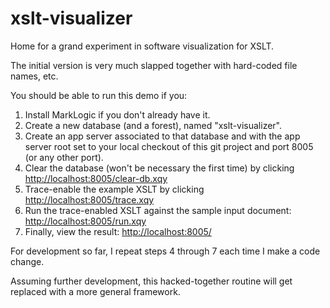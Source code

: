 # xslt-visualizer
Home for a grand experiment in software visualization for XSLT.

The initial version is very much slapped together with hard-coded file names, etc.

You should be able to run this demo if you:

1. Install MarkLogic if you don't already have it.
2. Create a new database (and a forest), named "xslt-visualizer".
3. Create an app server associated to that database and with the
   app server root set to your local checkout of this git project
   and port 8005 (or any other port).
4. Clear the database (won't be necessary the first time) by clicking
   [http://localhost:8005/clear-db.xqy](http://localhost:8005/clear-db.xqy)
5. Trace-enable the example XSLT by clicking
   [http://localhost:8005/trace.xqy](http://localhost:8005/trace.xqy)
6. Run the trace-enabled XSLT against the sample input document:
   [http://localhost:8005/run.xqy](http://localhost:8005/run.xqy)
7. Finally, view the result: [http://localhost:8005/](http://localhost:8005/)

For development so far, I repeat steps 4 through 7 each time I make a code change.

Assuming further development, this hacked-together routine will get replaced
with a more general framework.
